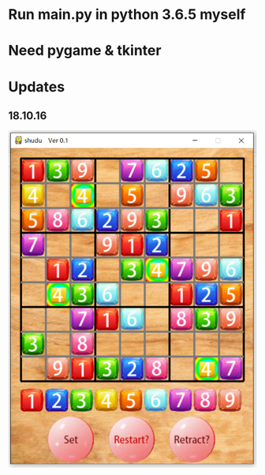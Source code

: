 ﻿# Run main.py in python 3.6.5 myself
# Need pygame & tkinter

# Updates
## 18.10.16
![](https://raw.githubusercontent.com/yyhaos/PYTHON/master/数独/ver%200.1.PNG)
